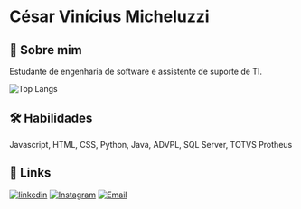 # César Vinícius Micheluzzi
## 🚀 Sobre mim
Estudante de engenharia de software e assistente de suporte de TI.

![Top Langs](https://github-readme-stats.vercel.app/api/top-langs/?username=CesarVinicius4&layout=compact&langs_count=6&theme=radical)



## 🛠 Habilidades
Javascript, HTML, CSS, Python, Java, ADVPL, SQL Server, TOTVS Protheus


## 🔗 Links
[![linkedin](https://img.shields.io/badge/linkedin-0A66C2?style=for-the-badge&logo=linkedin&logoColor=white)](https://www.linkedin.com/in/c%C3%A9sar-vin%C3%ADcius-micheluzzi-29447624b) [![Instagram](https://img.shields.io/badge/-Instagram-E4405F?style=for-the-badge&logo=instagram&logoColor=white)](https://www.instagram.com/cesarmicheluzzi/) [![Email](https://img.shields.io/badge/Email-D14836?style=for-the-badge&logo=gmail&logoColor=white)](mailto:cevimicheluzzi@gmail.com)



